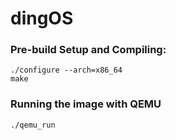 # dingOS
### Pre-build Setup and Compiling:
```
./configure --arch=x86_64
make
```
### Running the image with QEMU
```
./qemu_run
```
